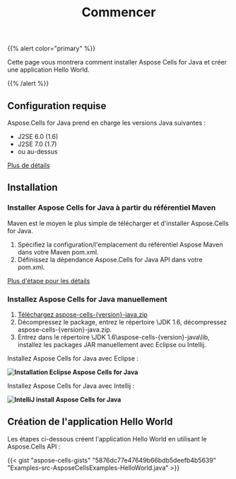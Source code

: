 ﻿---
title: Commencer
type: docs
weight: 10
url: /fr/java/getting-started/
description: Cet article décrit comment télécharger et installer aspose, et comment créer et exécuter des exemples de codes.
---
{{% alert color="primary" %}} 

Cette page vous montrera comment installer Aspose Cells for Java et créer une application Hello World.

{{% /alert %}}

## **Configuration requise**

Aspose.Cells for Java prend en charge les versions Java suivantes :

- J2SE 6.0 (1.6)
- J2SE 7.0 (1.7)
- ou au-dessus

[Plus de détails](/cells/fr/java/system-requirements/)

## **Installation**

### **Installer Aspose Cells for Java à partir du référentiel Maven**

Maven est le moyen le plus simple de télécharger et d'installer Aspose.Cells for Java.

1.  Spécifiez la configuration/l'emplacement du référentiel Aspose Maven dans votre Maven pom.xml.
 2. Définissez la dépendance Aspose.Cells for Java API dans votre pom.xml.

[Plus d'étape pour les détails](/cells/fr/java/installation/)

### **Installez Aspose Cells for Java manuellement**

1. [Téléchargez aspose-cells-{version}-java.zip](https://downloads.aspose.com/cells/java/)
1. Décompressez le package, entrez le répertoire \JDK 1.6\, décompressez aspose-cells-{version}-java.zip.
1. Entrez dans le répertoire \JDK 1.6\aspose-cells-{version}-java\lib\, installez les packages JAR manuellement avec Eclipse ou Intellij.

Installez Aspose Cells for Java avec Eclipse :

**![Installation Eclipse Aspose Cells for Java](Eclipse_install.png)**

Installez Aspose Cells for Java avec Intellij :

**![IntelliJ install Aspose Cells for Java](IntelliJ_install.png)**

## **Création de l'application Hello World**

Les étapes ci-dessous créent l'application Hello World en utilisant le Aspose.Cells API :

{{< gist "aspose-cells-gists" "5876dc77e47649b66bdb5deefb4b5639" "Examples-src-AsposeCellsExamples-HelloWorld.java" >}}

